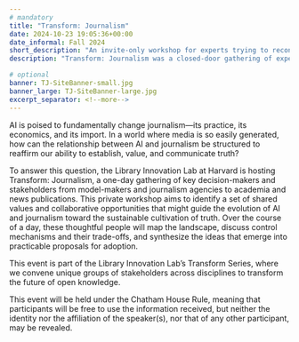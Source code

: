 ```yaml
---
# mandatory
title: "Transform: Journalism"
date: 2024-10-23 19:05:36+00:00
date_informal: Fall 2024
short_description: "An invite-only workshop for experts trying to reconcile the tensions between AI growth and journalism."
description: "Transform: Journalism was a closed-door gathering of experts from intersecting fields grappling with the interaction of generative AI and journalism."

# optional
banner: TJ-SiteBanner-small.jpg
banner_large: TJ-SiteBanner-large.jpg
excerpt_separator: <!--more-->
---
```


AI is poised to fundamentally change journalism—its practice, its economics, and its import. In a world where media is so easily generated, how can the relationship between AI and journalism be structured to reaffirm our ability to establish, value, and communicate truth?

To answer this question, the Library Innovation Lab at Harvard is hosting Transform: Journalism, a one-day gathering of key decision-makers and stakeholders from model-makers and journalism agencies to academia and news publications. This private workshop aims to identify a set of shared values and collaborative opportunities that might guide the evolution of AI and journalism toward the sustainable cultivation of truth. <!--more--> Over the course of a day, these thoughtful people will map the landscape, discuss control mechanisms and their trade-offs, and synthesize the ideas that emerge into practicable proposals for adoption.

This event is part of the Library Innovation Lab’s Transform Series, where we convene unique groups of stakeholders across disciplines to transform the future of open knowledge.

This event will be held under the Chatham House Rule, meaning that participants will be free to use the information received, but neither the identity nor the affiliation of the speaker(s), nor that of any other participant, may be revealed.
